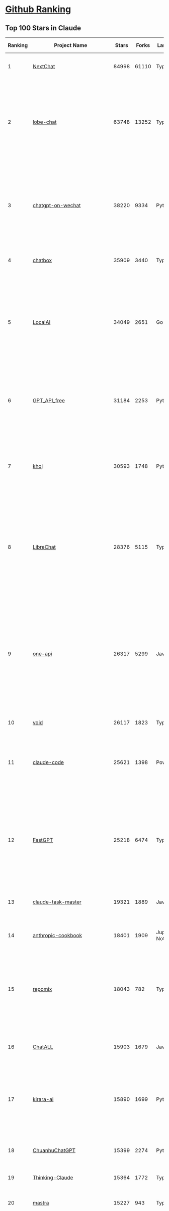 [Github Ranking](../README.md)
==========

## Top 100 Stars in Claude

| Ranking | Project Name | Stars | Forks | Language | Open Issues | Description | Last Commit |
| ------- | ------------ | ----- | ----- | -------- | ----------- | ----------- | ----------- |
| 1 | [NextChat](https://github.com/ChatGPTNextWeb/NextChat) | 84998 | 61110 | TypeScript | 652 | ✨ Light and Fast AI Assistant. Support: Web \| iOS \| MacOS \| Android \|  Linux \| Windows | 2025-07-23T14:32:14Z |
| 2 | [lobe-chat](https://github.com/lobehub/lobe-chat) | 63748 | 13252 | TypeScript | 842 | 🤯 Lobe Chat - an open-source, modern design AI chat framework. Supports multiple AI providers (OpenAI / Claude 4 / Gemini / DeepSeek / Ollama / Qwen), Knowledge Base (file upload / RAG ), one click install MCP Marketplace and Artifacts / Thinking. One-click FREE deployment of your private AI Agent application. | 2025-07-24T04:04:07Z |
| 3 | [chatgpt-on-wechat](https://github.com/zhayujie/chatgpt-on-wechat) | 38220 | 9334 | Python | 300 | 基于大模型搭建的聊天机器人，同时支持 微信公众号、企业微信应用、飞书、钉钉 等接入，可选择ChatGPT/Claude/DeepSeek/文心一言/讯飞星火/通义千问/ Gemini/GLM-4/Kimi/LinkAI，能处理文本、语音和图片，访问操作系统和互联网，支持基于自有知识库进行定制企业智能客服。 | 2025-06-29T14:41:10Z |
| 4 | [chatbox](https://github.com/chatboxai/chatbox) | 35909 | 3440 | TypeScript | 779 | User-friendly Desktop Client App for AI Models/LLMs (GPT, Claude, Gemini, Ollama...) | 2025-07-23T06:16:25Z |
| 5 | [LocalAI](https://github.com/mudler/LocalAI) | 34049 | 2651 | Go | 423 | :robot: The free, Open Source alternative to OpenAI, Claude and others. Self-hosted and local-first. Drop-in replacement for OpenAI,  running on consumer-grade hardware. No GPU required. Runs gguf, transformers, diffusers and many more models architectures. Features: Generate Text, Audio, Video, Images, Voice Cloning, Distributed, P2P inference | 2025-07-23T21:09:02Z |
| 6 | [GPT_API_free](https://github.com/chatanywhere/GPT_API_free) | 31184 | 2253 | Python | 20 | Free ChatGPT&DeepSeek API Key，免费ChatGPT&DeepSeek API。免费接入DeepSeek API和GPT4 API，支持 gpt \| deepseek \| claude \| gemini \| grok 等排名靠前的常用大模型。 | 2025-07-18T15:32:32Z |
| 7 | [khoj](https://github.com/khoj-ai/khoj) | 30593 | 1748 | Python | 75 | Your AI second brain. Self-hostable. Get answers from the web or your docs. Build custom agents, schedule automations, do deep research. Turn any online or local LLM into your personal, autonomous AI (gpt, claude, gemini, llama, qwen, mistral). Get started - free. | 2025-07-20T02:32:45Z |
| 8 | [LibreChat](https://github.com/danny-avila/LibreChat) | 28376 | 5115 | TypeScript | 161 | Enhanced ChatGPT Clone: Features Agents, DeepSeek, Anthropic, AWS, OpenAI, Responses API, Azure, Groq, o1, GPT-4o, Mistral, OpenRouter, Vertex AI, Gemini, Artifacts, AI model switching, message search, Code Interpreter, langchain, DALL-E-3, OpenAPI Actions, Functions, Secure Multi-User Auth, Presets, open-source for self-hosting. Active project. | 2025-07-24T04:04:25Z |
| 9 | [one-api](https://github.com/songquanpeng/one-api) | 26317 | 5299 | JavaScript | 866 | LLM API 管理 & 分发系统，支持 OpenAI、Azure、Anthropic Claude、Google Gemini、DeepSeek、字节豆包、ChatGLM、文心一言、讯飞星火、通义千问、360 智脑、腾讯混元等主流模型，统一 API 适配，可用于 key 管理与二次分发。单可执行文件，提供 Docker 镜像，一键部署，开箱即用。LLM API management & key redistribution system, unifying multiple providers under a single API. Single binary, Docker-ready, with an English UI. | 2025-07-18T18:11:50Z |
| 10 | [void](https://github.com/voideditor/void) | 26117 | 1823 | TypeScript | 233 | None | 2025-07-22T08:53:37Z |
| 11 | [claude-code](https://github.com/anthropics/claude-code) | 25621 | 1398 | PowerShell | 2340 | Claude Code is an agentic coding tool that lives in your terminal, understands your codebase, and helps you code faster by executing routine tasks, explaining complex code, and handling git workflows - all through natural language commands. | 2025-07-23T21:21:28Z |
| 12 | [FastGPT](https://github.com/labring/FastGPT) | 25218 | 6474 | TypeScript | 577 | FastGPT is a knowledge-based platform built on the LLMs, offers a comprehensive suite of out-of-the-box capabilities such as data processing, RAG retrieval, and visual AI workflow orchestration, letting you easily develop and deploy complex question-answering systems without the need for extensive setup or configuration. | 2025-07-24T02:51:37Z |
| 13 | [claude-task-master](https://github.com/eyaltoledano/claude-task-master) | 19321 | 1889 | JavaScript | 106 | An AI-powered task-management system you can drop into Cursor, Lovable, Windsurf, Roo, and others. | 2025-07-23T16:29:50Z |
| 14 | [anthropic-cookbook](https://github.com/anthropics/anthropic-cookbook) | 18401 | 1909 | Jupyter Notebook | 37 | A collection of notebooks/recipes showcasing some fun and effective ways of using Claude. | 2025-06-24T18:37:57Z |
| 15 | [repomix](https://github.com/yamadashy/repomix) | 18043 | 782 | TypeScript | 95 | 📦 Repomix is a powerful tool that packs your entire repository into a single, AI-friendly file. Perfect for when you need to feed your codebase to Large Language Models (LLMs) or other AI tools like Claude, ChatGPT, DeepSeek, Perplexity, Gemini, Gemma, Llama, Grok, and more. | 2025-07-23T15:27:35Z |
| 16 | [ChatALL](https://github.com/ai-shifu/ChatALL) | 15903 | 1679 | JavaScript | 227 |  Concurrently chat with ChatGPT, Bing Chat, Bard, Alpaca, Vicuna, Claude, ChatGLM, MOSS, 讯飞星火, 文心一言 and more, discover the best answers | 2025-07-18T06:06:56Z |
| 17 | [kirara-ai](https://github.com/lss233/kirara-ai) | 15890 | 1699 | Python | 13 | 🤖 可 DIY 的 多模态 AI 聊天机器人 \| 🚀 快速接入 微信、 QQ、Telegram、等聊天平台 \| 🦈支持DeepSeek、Grok、Claude、Ollama、Gemini、OpenAI \| 工作流系统、网页搜索、AI画图、人设调教、虚拟女仆、语音对话 \|  | 2025-06-28T19:24:48Z |
| 18 | [ChuanhuChatGPT](https://github.com/GaiZhenbiao/ChuanhuChatGPT) | 15399 | 2274 | Python | 122 | GUI for ChatGPT API and many LLMs. Supports agents, file-based QA, GPT finetuning and query with web search. All with a neat UI. | 2025-03-13T09:36:38Z |
| 19 | [Thinking-Claude](https://github.com/richards199999/Thinking-Claude) | 15364 | 1772 | TypeScript | 0 | Let your Claude able to think | 2025-03-10T04:02:46Z |
| 20 | [mastra](https://github.com/mastra-ai/mastra) | 15227 | 943 | TypeScript | 201 | The TypeScript AI agent framework. ⚡ Assistants, RAG, observability. Supports any LLM: GPT-4, Claude, Gemini, Llama. | 2025-07-24T03:08:10Z |
| 21 | [LangBot](https://github.com/langbot-app/LangBot) | 12641 | 983 | Python | 100 | 🤩 Easy-to-use global IM bot platform designed for the LLM era / 简单易用的大模型即时通信机器人开发平台 ⚡️ Bots for QQ / QQ频道 / Discord / WeChat（微信）/ Telegram / 飞书 / 钉钉 / Slack 🧩 Integrated with ChatGPT、DeepSeek、Dify、n8n、Claude、Google Gemini、xAI、PPIO、Ollama、阿里云百炼、SiliconFlow、Qwen、Moonshot(Kimi K2)、SillyTraven、MCP、WeClone etc. LLM & Agent & RAG | 2025-07-24T02:36:36Z |
| 22 | [awesome-chatgpt-zh](https://github.com/EmbraceAGI/awesome-chatgpt-zh) | 11247 | 927 | Python | 0 | ChatGPT 中文指南🔥，ChatGPT 中文调教指南，指令指南，应用开发指南，精选资源清单，更好的使用 chatGPT 让你的生产力 up up up! 🚀 | 2024-11-05T10:24:21Z |
| 23 | [claude-engineer](https://github.com/Doriandarko/claude-engineer) | 11085 | 1164 | Python | 12 | Claude Engineer is an interactive command-line interface (CLI) that leverages the power of Anthropic's Claude-3.5-Sonnet model to assist with software development tasks.This framework enables Claude to generate and manage its own tools, continuously expanding its capabilities through conversation. Available both as a CLI and a modern web interface | 2024-12-12T22:08:15Z |
| 24 | [SuperClaude_Framework](https://github.com/SuperClaude-Org/SuperClaude_Framework) | 10241 | 925 | Python | 29 | A configuration framework that enhances Claude Code with specialized commands, cognitive personas, and development methodologies. | 2025-07-23T12:06:53Z |
| 25 | [claudia](https://github.com/getAsterisk/claudia) | 9636 | 762 | TypeScript | 130 | A powerful GUI app and Toolkit for Claude Code - Create custom agents, manage interactive Claude Code sessions, run secure background agents, and more. | 2025-07-22T15:47:14Z |
| 26 | [new-api](https://github.com/QuantumNous/new-api) | 8862 | 1709 | Go | 255 | AI模型接口管理与分发系统，支持将多种大模型转为统一格式调用，支持OpenAI、Claude等格式，可供个人或者企业内部管理与分发渠道使用，本项目基于One API二次开发。🍥 The next-generation LLM gateway and AI asset management system supports multiple languages. | 2025-07-23T19:29:56Z |
| 27 | [opencode](https://github.com/opencode-ai/opencode) | 8838 | 668 | Go | 114 | A powerful AI coding agent. Built for the terminal. | 2025-07-01T09:52:20Z |
| 28 | [coai](https://github.com/coaidev/coai) | 8477 | 1136 | TypeScript | 23 | 🚀 Next Generation AI One-Stop Internationalization Solution. 🚀 下一代 AI 一站式 B/C 端解决方案，支持 OpenAI，Midjourney，Claude，讯飞星火，Stable Diffusion，DALL·E，ChatGLM，通义千问，腾讯混元，360 智脑，百川 AI，火山方舟，新必应，Gemini，Moonshot 等模型，支持对话分享，自定义预设，云端同步，模型市场，支持弹性计费和订阅计划模式，支持图片解析，支持联网搜索，支持模型缓存，丰富美观的后台管理与仪表盘数据统计。 | 2025-07-05T08:57:15Z |
| 29 | [BlackFriday-GPTs-Prompts](https://github.com/friuns2/BlackFriday-GPTs-Prompts) | 8309 | 1232 | None | 105 | List of free GPTs that doesn't require plus subscription  | 2024-11-08T11:03:14Z |
| 30 | [CL4R1T4S](https://github.com/elder-plinius/CL4R1T4S) | 8165 | 1734 | None | 15 | AI SYSTEMS TRANSPARENCY FOR ALL! - LEAKED SYSTEM PROMPTS FOR CHATGPT, GEMINI, GROK, CLAUDE, PERPLEXITY, CURSOR, WINDSURF, DEVIN, REPLIT, AND MORE! | 2025-07-13T15:35:45Z |
| 31 | [system_prompts_leaks](https://github.com/asgeirtj/system_prompts_leaks) | 7888 | 1782 | JavaScript | 1 | Collection of extracted System Prompts from popular chatbots like ChatGPT, Claude & Gemini | 2025-07-17T02:40:37Z |
| 32 | [Noi](https://github.com/lencx/Noi) | 7780 | 592 | JavaScript | 164 | 🚀 Power Your World with AI - Explore, Extend, Empower. | 2025-05-01T02:21:25Z |
| 33 | [promptfoo](https://github.com/promptfoo/promptfoo) | 7683 | 620 | TypeScript | 179 | Test your prompts, agents, and RAGs. Red teaming, pentesting, and vulnerability scanning for LLMs. Compare performance of GPT, Claude, Gemini, Llama, and more. Simple declarative configs with command line and CI/CD integration. | 2025-07-24T03:55:11Z |
| 34 | [Upsonic](https://github.com/Upsonic/Upsonic) | 7606 | 716 | Python | 51 | The most reliable AI agent framework that supports MCP. | 2025-07-22T17:30:59Z |
| 35 | [aichat](https://github.com/sigoden/aichat) | 7466 | 489 | Rust | 2 | All-in-one LLM CLI tool featuring Shell Assistant, Chat-REPL, RAG, AI Tools & Agents, with access to OpenAI, Claude, Gemini, Ollama, Groq, and more. | 2025-07-20T23:23:46Z |
| 36 | [claude-code-router](https://github.com/musistudio/claude-code-router) | 7172 | 528 | TypeScript | 159 | Use Claude Code as the foundation for coding infrastructure, allowing you to decide how to interact with the model while enjoying updates from Anthropic. | 2025-07-23T04:21:01Z |
| 37 | [context-engineering-intro](https://github.com/coleam00/context-engineering-intro) | 6931 | 1390 | Python | 12 | Context engineering is the new vibe coding - it's the way to actually make AI coding assistants work. Claude Code is the best for this so that's what this repo is centered around, but you can apply this strategy with any AI coding assistant! | 2025-07-21T16:28:55Z |
| 38 | [opencommit](https://github.com/di-sukharev/opencommit) | 6784 | 370 | JavaScript | 158 | top #1 and most feature rich GPT wrapper for git — generate commit messages with an LLM in 1 sec — works best with Claude or GPT, supports local models too | 2025-07-23T14:12:44Z |
| 39 | [fastapi_mcp](https://github.com/tadata-org/fastapi_mcp) | 6687 | 554 | Python | 63 | Expose your FastAPI endpoints as Model Context Protocol (MCP) tools, with Auth! | 2025-07-23T18:00:50Z |
| 40 | [deep-searcher](https://github.com/zilliztech/deep-searcher) | 6583 | 649 | Python | 38 | Open Source Deep Research Alternative to Reason and Search on Private Data. Written in Python. | 2025-07-10T12:40:41Z |
| 41 | [llamacoder](https://github.com/Nutlope/llamacoder) | 6303 | 1497 | TypeScript | 45 | Open source Claude Artifacts – built with Llama 3.1 405B | 2025-07-15T17:39:40Z |
| 42 | [awesome-claude-code](https://github.com/hesreallyhim/awesome-claude-code) | 6181 | 313 | Python | 6 | A curated list of awesome commands, files, and workflows for Claude Code | 2025-07-18T06:10:56Z |
| 43 | [code2prompt](https://github.com/mufeedvh/code2prompt) | 6089 | 338 | MDX | 13 | A CLI tool to convert your codebase into a single LLM prompt with source tree, prompt templating, and token counting. | 2025-07-21T21:36:07Z |
| 44 | [opencompass](https://github.com/open-compass/opencompass) | 5723 | 628 | Python | 323 | OpenCompass is an LLM evaluation platform, supporting a wide range of models (Llama3, Mistral, InternLM2,GPT-4,LLaMa2, Qwen,GLM, Claude, etc) over 100+ datasets. | 2025-07-22T14:13:11Z |
| 45 | [fragments](https://github.com/e2b-dev/fragments) | 5651 | 765 | TypeScript | 7 | Open-source Next.js template for building apps that are fully generated by AI. By E2B. | 2025-07-23T14:44:58Z |
| 46 | [analysis_claude_code](https://github.com/shareAI-lab/analysis_claude_code) | 5611 | 1081 | JavaScript | 0 | 本仓库包含对 Claude Code v1.0.33 进行逆向工程的完整研究和分析资料。包括对混淆源代码的深度技术分析、系统架构文档，以及重构 Claude      Code agent 系统的实现蓝图。主要发现包括实时 Steering 机制、多 Agent      架构、智能上下文管理和工具执行管道。该项目为理解现代 AI agent 系统设计和实现提供技术参考。 | 2025-07-19T13:16:33Z |
| 47 | [kilocode](https://github.com/Kilo-Org/kilocode) | 5417 | 456 | TypeScript | 129 | Open Source AI coding assistant for planning, building, and fixing code. We're a superset of Roo, Cline, and our own features. Follow us: kilocode.ai/social | 2025-07-24T04:04:01Z |
| 48 | [deepclaude](https://github.com/getAsterisk/deepclaude) | 5280 | 434 | Rust | 48 | A high-performance LLM inference API and Chat UI that integrates DeepSeek R1's CoT reasoning traces with Anthropic Claude models. | 2025-05-21T11:58:16Z |
| 49 | [zen-mcp-server](https://github.com/BeehiveInnovations/zen-mcp-server) | 5106 | 461 | Python | 49 | The power of Claude Code + [Gemini / OpenAI / Grok / OpenRouter / Ollama / Custom Model / All Of The Above] working as one. | 2025-06-30T09:51:14Z |
| 50 | [ccusage](https://github.com/ryoppippi/ccusage) | 5087 | 152 | TypeScript | 24 | A CLI tool for analyzing Claude Code usage from local JSONL files. | 2025-07-23T21:55:03Z |
| 51 | [codecompanion.nvim](https://github.com/olimorris/codecompanion.nvim) | 4598 | 275 | Lua | 0 | ✨ AI-powered coding, seamlessly in Neovim | 2025-07-23T21:03:21Z |
| 52 | [chinese-llm-benchmark](https://github.com/jeinlee1991/chinese-llm-benchmark) | 4558 | 186 | None | 27 | ReLE中文大模型能力评测（持续更新）：目前已囊括257个大模型，覆盖chatgpt、gpt-4.1、o4-mini、谷歌gemini-2.5、Claude、智谱GLM-Z1、文心一言、qwen-max、百川、讯飞星火、商汤senseChat、minimax等商用模型， 以及DeepSeek-R1-0528、qwq-32b、deepseek-v3、qwen3、llama4、phi-4、glm4、gemma3、mistral、书生internLM2.5等开源大模型。不仅提供排行榜，也提供规模超200万的大模型缺陷库！方便广大社区研究分析、改进大模型。 | 2025-07-23T16:33:05Z |
| 53 | [claude-coder](https://github.com/kodu-ai/claude-coder) | 4454 | 175 | TypeScript | 26 | Kodu is an autonomous coding agent that lives in your IDE. It is a VSCode extension that can help you build your dream project step by step by leveraging the latest technologies in automated coding agents  | 2025-04-30T10:21:02Z |
| 54 | [mcp-playwright](https://github.com/executeautomation/mcp-playwright) | 4406 | 365 | TypeScript | 28 | Playwright Model Context Protocol Server - Tool to automate Browsers and APIs in Claude Desktop, Cline, Cursor IDE and More 🔌 | 2025-06-20T21:28:21Z |
| 55 | [GodMode](https://github.com/smol-ai/GodMode) | 4299 | 346 | TypeScript | 50 | AI Chat Browser: Fast, Full webapp access to ChatGPT / Claude / Bard / Bing / Llama2! I use this 20 times a day. | 2024-07-29T00:31:03Z |
| 56 | [free-llm-api-resources](https://github.com/cheahjs/free-llm-api-resources) | 4270 | 373 | Python | 5 | A list of free LLM inference resources accessible via API. | 2025-07-24T01:44:59Z |
| 57 | [maestro](https://github.com/Doriandarko/maestro) | 4258 | 656 | Python | 32 | A framework for Claude Opus to intelligently orchestrate subagents. | 2024-07-01T06:49:15Z |
| 58 | [bot-on-anything](https://github.com/zhayujie/bot-on-anything) | 4097 | 926 | Python | 263 | A large model-based chatbot builder that can quickly integrate AI models (including ChatGPT, Claude, Gemini) into various software applications (such as Telegram, Gmail, Slack, and websites). | 2025-01-03T14:13:51Z |
| 59 | [DesktopCommanderMCP](https://github.com/wonderwhy-er/DesktopCommanderMCP) | 3997 | 443 | JavaScript | 49 | This is MCP server for Claude that gives it terminal control, file system search and diff file editing capabilities | 2025-07-23T19:56:19Z |
| 60 | [mcp-chrome](https://github.com/hangwin/mcp-chrome) | 3981 | 302 | TypeScript | 41 | Chrome MCP Server is a Chrome extension-based Model Context Protocol (MCP) server that exposes your Chrome browser functionality to AI assistants like Claude, enabling complex browser automation, content analysis, and semantic search. | 2025-07-22T15:47:25Z |
| 61 | [n8n-mcp](https://github.com/czlonkowski/n8n-mcp) | 3963 | 743 | TypeScript | 29 | A MCP for Claude Desktop / Claude Code / Windsurf / Cursor to build n8n workflows for you  | 2025-07-23T17:20:04Z |
| 62 | [obsidian-smart-connections](https://github.com/brianpetro/obsidian-smart-connections) | 3920 | 229 | JavaScript | 384 | Chat with your notes & see links to related content with AI embeddings. Use local models or 100+ via APIs like Claude, Gemini, ChatGPT & Llama 3 | 2025-07-23T19:18:19Z |
| 63 | [firecrawl-mcp-server](https://github.com/mendableai/firecrawl-mcp-server) | 3901 | 377 | JavaScript | 31 | 🔥 Official Firecrawl MCP Server - Adds powerful web scraping to Cursor, Claude and any other LLM clients. | 2025-07-03T14:59:25Z |
| 64 | [casibase](https://github.com/casibase/casibase) | 3872 | 455 | Go | 42 | ⚡️AI Cloud OS: Open-source enterprise-level AI knowledge base and MCP (model-context-protocol)/A2A (agent-to-agent) management platform with admin UI, user management and Single-Sign-On⚡️, supports ChatGPT, Claude, Llama, Ollama, HuggingFace, etc., chat bot demo: https://ai.casibase.com, admin UI demo: https://ai-admin.casibase.com | 2025-07-23T12:46:09Z |
| 65 | [forge](https://github.com/antinomyhq/forge) | 3859 | 1195 | Rust | 47 | AI enabled pair programmer for Claude, GPT, O Series, Grok, Deepseek, Gemini and 300+ models | 2025-07-24T03:05:59Z |
| 66 | [deepchat](https://github.com/ThinkInAIXYZ/deepchat) | 3717 | 468 | TypeScript | 62 | 🐬DeepChat - A smart assistant that connects powerful AI to your personal world | 2025-07-24T03:46:44Z |
| 67 | [every-chatgpt-gui](https://github.com/billmei/every-chatgpt-gui) | 3656 | 255 | None | 4 | Every front-end GUI client for ChatGPT, Claude, and other LLMs | 2025-07-01T01:16:17Z |
| 68 | [claude-squad](https://github.com/smtg-ai/claude-squad) | 3549 | 232 | Go | 42 | Manage multiple AI terminal agents like Claude Code, Aider, Codex, OpenCode, and Amp. | 2025-07-23T18:16:44Z |
| 69 | [git-mcp](https://github.com/idosal/git-mcp) | 3529 | 246 | TypeScript | 26 | Put an end to code hallucinations! GitMCP is a free, open-source, remote MCP server for any GitHub project | 2025-07-23T14:40:34Z |
| 70 | [Awesome-MCP-ZH](https://github.com/yzfly/Awesome-MCP-ZH) | 3421 | 203 | None | 0 | MCP 资源精选， MCP指南，Claude MCP，MCP Servers, MCP Clients | 2025-06-29T13:28:11Z |
| 71 | [mcp](https://github.com/BrowserMCP/mcp) | 3273 | 218 | TypeScript | 59 | Browser MCP is a Model Context Provider (MCP) server that allows AI applications to control your browser | 2025-04-24T21:49:44Z |
| 72 | [AChat](https://github.com/AprilNEA/AChat) | 3269 | 1211 | TypeScript | 22 | 🌊 AChat - An open-source/self-hosted/local-first AI platform, designed for enterprises and teams, perfectly combining powerful local processing capabilities with seamless remote synchronization. | 2025-07-17T09:09:21Z |
| 73 | [Claude-Code-Usage-Monitor](https://github.com/Maciek-roboblog/Claude-Code-Usage-Monitor) | 3218 | 145 | Python | 21 | Real-time Claude Code usage monitor with predictions and warnings | 2025-07-23T22:21:44Z |
| 74 | [awesome-ai-system-prompts](https://github.com/dontriskit/awesome-ai-system-prompts) | 3184 | 528 | TypeScript | 2 | 🧠 Curated collection of system prompts for top AI tools. Perfect for AI agent builders and prompt engineers. Incuding: ChatGPT, Claude, Perplexity, Manus, Claude-Code, Loveable, v0, Grok, same new, windsurf, notion, and MetaAI.  | 2025-07-19T00:00:09Z |
| 75 | [agent-rules](https://github.com/steipete/agent-rules) | 3173 | 235 | Shell | 6 | Rules and Knowledge to work better with agents such as Claude Code or Cursor | 2025-06-25T10:15:57Z |
| 76 | [Awesome-ChatGPT-prompts-ZH_CN](https://github.com/L1Xu4n/Awesome-ChatGPT-prompts-ZH_CN) | 3079 | 167 | None | 12 | 如何将ChatGPT调教成一只猫娘 | 2023-07-18T15:57:44Z |
| 77 | [claude-flow](https://github.com/ruvnet/claude-flow) | 3050 | 441 | TypeScript | 76 | Claude-Flow v2.0.0 Alpha represents a revolutionary leap in AI-powered development orchestration. Built from the ground up with enterprise-grade architecture, advanced swarm intelligence, and seamless Claude Code integration. | 2025-07-23T14:43:13Z |
| 78 | [awesome-claude-prompts](https://github.com/langgptai/awesome-claude-prompts) | 2982 | 301 | None | 0 | This repo includes Claude prompt curation to use Claude better. | 2025-03-01T00:29:09Z |
| 79 | [VLMEvalKit](https://github.com/open-compass/VLMEvalKit) | 2772 | 454 | Python | 138 | Open-source evaluation toolkit of large multi-modality models (LMMs), support 220+ LMMs, 80+ benchmarks | 2025-07-23T08:06:29Z |
| 80 | [DeepClaude](https://github.com/ErlichLiu/DeepClaude) | 2708 | 504 | Python | 22 | Unleash Next-Level AI! 🚀  💻 Code Generation: DeepSeek r1 + Claude 3.7 Sonnet - Unparalleled Performance! 📝 Content Creation: DeepSeek r1 + Gemini 2.5 Pro - Superior Quality! 🔌 OpenAI-Compatible. 🌊 Streaming & Non-Streaming Support.  ✨ Experience the Future of AI – Today! Click to Try Now! ✨ | 2025-07-16T09:08:40Z |
| 81 | [aide](https://github.com/nicepkg/aide) | 2634 | 192 | TypeScript | 34 | Conquer Any Code in VSCode: One-Click Comments, Conversions, UI-to-Code, and AI Batch Processing of Files! 在 VSCode 中征服任何代码：一键注释、转换、UI 图生成代码、AI 批量处理文件！💪 | 2025-05-06T02:52:46Z |
| 82 | [ruby_llm](https://github.com/crmne/ruby_llm) | 2596 | 190 | Ruby | 35 | Stop juggling AI SDKs! RubyLLM offers one delightful Ruby interface for OpenAI, Anthropic, Gemini, Bedrock, OpenRouter, DeepSeek, Ollama & compatible APIs. Chat, Vision, Audio, PDF, Images, Embeddings, Tools, Streaming & Rails integration. | 2025-07-23T16:49:29Z |
| 83 | [unity-mcp](https://github.com/justinpbarnett/unity-mcp) | 2574 | 354 | C# | 45 | A Unity MCP server that allows MCP clients like Claude Desktop or Cursor to perform Unity Editor actions. | 2025-07-24T03:32:53Z |
| 84 | [poe-api](https://github.com/ading2210/poe-api) | 2509 | 316 | Python | 39 | [UNMAINTAINED] A reverse engineered Python API wrapper for Quora's Poe, which provides free access to ChatGPT, GPT-4, and Claude. | 2023-09-18T04:56:52Z |
| 85 | [griptape](https://github.com/griptape-ai/griptape) | 2352 | 195 | Python | 65 | Modular Python framework for AI agents and workflows with chain-of-thought reasoning, tools, and memory.  | 2025-07-23T21:25:44Z |
| 86 | [elia](https://github.com/darrenburns/elia) | 2228 | 136 | Python | 13 | A snappy, keyboard-centric terminal user interface for interacting with large language models. Chat with ChatGPT, Claude, Llama 3, Phi 3, Mistral, Gemma and more. | 2024-10-10T19:12:52Z |
| 87 | [claudecodeui](https://github.com/siteboon/claudecodeui) | 2224 | 269 | JavaScript | 31 | Use Claude Code on mobile and web with Claude Code UI. Claude Code UI free open source webui/GUI that helps you manage your Claude Code session and projects remotely | 2025-07-23T13:39:26Z |
| 88 | [gpt-load](https://github.com/tbphp/gpt-load) | 2156 | 91 | Go | 3 | 智能密钥轮询的多渠道 AI 代理。 Multi-channel AI proxy with intelligent key rotation. | 2025-07-23T15:05:00Z |
| 89 | [claude-code-action](https://github.com/anthropics/claude-code-action) | 2088 | 963 | TypeScript | 85 | None | 2025-07-24T03:35:12Z |
| 90 | [papersgpt-for-zotero](https://github.com/papersgpt/papersgpt-for-zotero) | 1792 | 54 | JavaScript | 43 | Chat Multiple PDFs in Zotero AI with Gemini, Grok 4, DeepSeek, GPT, ChatGPT, Claude, OpenRouter, Gemma 3, Qwen 3 | 2025-07-10T17:02:38Z |
| 91 | [DevDocs](https://github.com/cyberagiinc/DevDocs) | 1778 | 164 | TypeScript | 9 | Completely free, private, UI based Tech Documentation MCP server. Designed for coders and software developers in mind. Easily integrate into Cursor, Windsurf, Cline, Roo Code, Claude Desktop App  | 2025-06-12T12:30:58Z |
| 92 | [dialoqbase](https://github.com/n4ze3m/dialoqbase) | 1769 | 279 | TypeScript | 40 | Create chatbots with ease | 2024-10-15T14:24:20Z |
| 93 | [tokencost](https://github.com/AgentOps-AI/tokencost) | 1751 | 87 | Python | 11 | Easy token price estimates for 400+ LLMs. TokenOps. | 2025-07-24T00:02:55Z |
| 94 | [ax](https://github.com/ax-llm/ax) | 1697 | 121 | TypeScript | 9 | The pretty much "official" DSPy framework for Typescript | 2025-07-24T01:41:29Z |
| 95 | [prism](https://github.com/prism-php/prism) | 1691 | 151 | PHP | 18 | A unified interface for working with LLMs in Laravel | 2025-07-19T13:30:10Z |
| 96 | [GalTransl](https://github.com/GalTransl/GalTransl) | 1649 | 112 | Python | 25 | 支持GPT-4/Claude/Deepseek/Sakura等大语言模型的Galgame自动化翻译解决方案  Automated translation solution for visual novels supporting GPT-4/Claude/Deepseek/Sakura | 2025-07-22T10:46:12Z |
| 97 | [Thinking_in_Java_MindMapping](https://github.com/LjyYano/Thinking_in_Java_MindMapping) | 1611 | 462 | None | 0 | 编程笔记、观影指南、读书笔记、生活感悟、Switch 游戏 | 2025-05-23T10:35:23Z |
| 98 | [claude-code-proxy](https://github.com/1rgs/claude-code-proxy) | 1567 | 228 | Python | 23 | Run Claude Code on OpenAI models | 2025-04-14T18:03:57Z |
| 99 | [llm-ui](https://github.com/richardgill/llm-ui) | 1526 | 76 | TypeScript | 10 | The React library for LLMs | 2025-07-02T12:52:26Z |
| 100 | [codemcp](https://github.com/ezyang/codemcp) | 1496 | 120 | Python | 38 | Coding assistant MCP for Claude Desktop | 2025-06-04T01:38:34Z |

